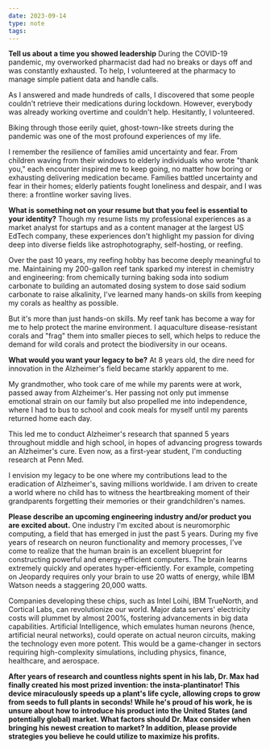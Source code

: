 ```yaml
---
date: 2023-09-14
type: note
tags: 
---
```


**Tell us about a time you showed leadership**
During the COVID-19 pandemic, my overworked pharmacist dad had no breaks or days off and was constantly exhausted. To help, I volunteered at the pharmacy to manage simple patient data and handle calls.

As I answered and made hundreds of calls, I discovered that some people couldn't retrieve their medications during lockdown. However, everybody was already working overtime and couldn't help. Hesitantly, I volunteered.

Biking through those eerily quiet, ghost-town-like streets during the pandemic was one of the most profound experiences of my life.

I remember the resilience of families amid uncertainty and fear. From children waving from their windows to elderly individuals who wrote "thank you," each encounter inspired me to keep going, no matter how boring or exhausting delivering medication became. Families battled uncertainty and fear in their homes; elderly patients fought loneliness and despair, and I was there: a frontline worker saving lives.

**What is something not on your resume but that you feel is essential to your identity?**
Though my resume lists my professional experiences as a market analyst for startups and as a content manager at the largest US EdTech company, these experiences don't highlight my passion for diving deep into diverse fields like astrophotography, self-hosting, or reefing.

Over the past 10 years, my reefing hobby has become deeply meaningful to me. Maintaining my 200-gallon reef tank sparked my interest in chemistry and engineering: from chemically turning baking soda into sodium carbonate to building an automated dosing system to dose said sodium carbonate to raise alkalinity, I've learned many hands-on skills from keeping my corals as healthy as possible.

But it's more than just hands-on skills. My reef tank has become a way for me to help protect the marine environment. I aquaculture disease-resistant corals and "frag" them into smaller pieces to sell, which helps to reduce the demand for wild corals and protect the biodiversity in our oceans.

**What would you want your legacy to be?**
At 8 years old, the dire need for innovation in the Alzheimer's field became starkly apparent to me.

My grandmother, who took care of me while my parents were at work, passed away from Alzheimer's. Her passing not only put immense emotional strain on our family but also propelled me into independence, where I had to bus to school and cook meals for myself until my parents returned home each day.

This led me to conduct Alzheimer's research that spanned 5 years throughout middle and high school, in hopes of advancing progress towards an Alzheimer's cure. Even now, as a first-year student, I'm conducting research at Penn Med.

I envision my legacy to be one where my contributions lead to the eradication of Alzheimer's, saving millions worldwide. I am driven to create a world where no child has to witness the heartbreaking moment of their grandparents forgetting their memories or their grandchildren's names.

**Please describe an upcoming engineering industry and/or product you are excited about.**
One industry I'm excited about is neuromorphic computing, a field that has emerged in just the past 5 years. During my five years of research on neuron functionality and memory processes, I've come to realize that the human brain is an excellent blueprint for constructing powerful and energy-efficient computers. The brain learns extremely quickly and operates hyper-efficiently. For example, competing on Jeopardy requires only your brain to use 20 watts of energy, while IBM Watson needs a staggering 20,000 watts.

Companies developing these chips, such as Intel Loihi, IBM TrueNorth, and Cortical Labs, can revolutionize our world. Major data servers' electricity costs will plummet by almost 200%, fostering advancements in big data capabilities. Artificial Intelligence, which emulates human neurons (hence, artificial neural networks), could operate on actual neuron circuits, making the technology even more potent. This would be a game-changer in sectors requiring high-complexity simulations, including physics, finance, healthcare, and aerospace.

**After years of research and countless nights spent in his lab, Dr. Max had finally created his most prized invention: the insta-plantinator! This device miraculously speeds up a plant's life cycle, allowing crops to grow from seeds to full plants in seconds! While he's proud of his work, he is unsure about how to introduce his product into the United States (and potentially global) market. What factors should Dr. Max consider when bringing his newest creation to market? In addition, please provide strategies you believe he could utilize to maximize his profits.**
